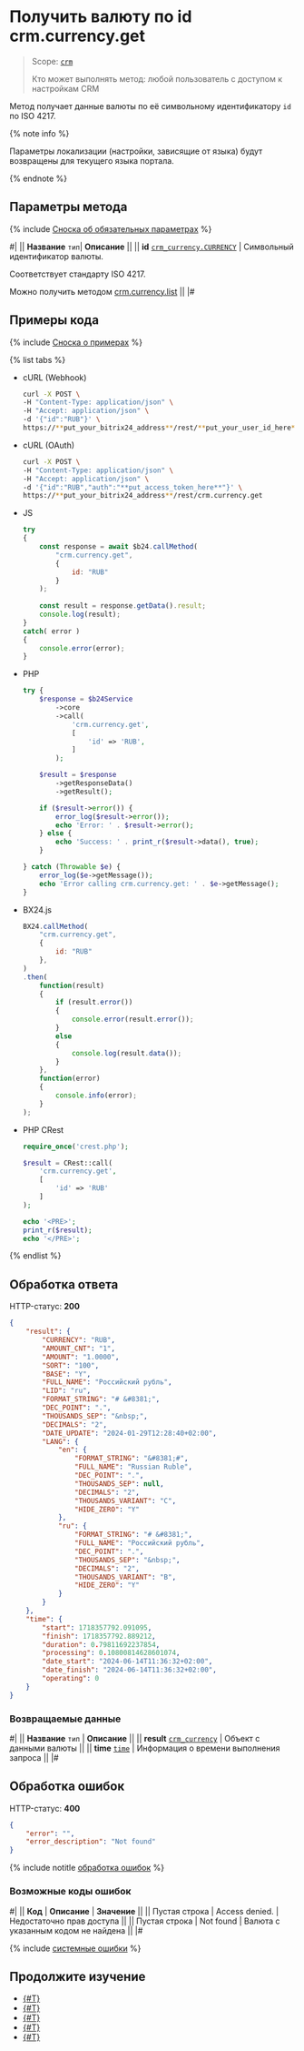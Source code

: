 # Получить валюту по id crm.currency.get

> Scope: [`crm`](../../scopes/permissions.md)
>
> Кто может выполнять метод: любой пользователь с доступом к настройкам CRM

Метод получает данные валюты по её символьному идентификатору `id` по ISO 4217.

{% note info %}

Параметры локализации (настройки, зависящие от языка) будут возвращены для текущего языка портала.

{% endnote %}

## Параметры метода

{% include [Сноска об обязательных параметрах](../../../_includes/required.md) %}

#|
||  **Название**
`тип`| **Описание** ||
|| **id**
[`crm_currency.CURRENCY`](../data-types.md#crm_currency) | Символьный идентификатор валюты.

Соответствует стандарту ISO 4217.

Можно получить методом [crm.currency.list](./crm-currency-list.md)
 ||
|#

## Примеры кода

{% include [Сноска о примерах](../../../_includes/examples.md) %}

{% list tabs %}

- cURL (Webhook)

    ```bash
    curl -X POST \
    -H "Content-Type: application/json" \
    -H "Accept: application/json" \
    -d '{"id":"RUB"}' \
    https://**put_your_bitrix24_address**/rest/**put_your_user_id_here**/**put_your_webhook_here**/crm.currency.get
    ```

- cURL (OAuth)

    ```bash
    curl -X POST \
    -H "Content-Type: application/json" \
    -H "Accept: application/json" \
    -d '{"id":"RUB","auth":"**put_access_token_here**"}' \
    https://**put_your_bitrix24_address**/rest/crm.currency.get
    ```

- JS


    ```js
    try
    {
    	const response = await $b24.callMethod(
    		"crm.currency.get",
    		{
    			id: "RUB"
    		}
    	);
    	
    	const result = response.getData().result;
    	console.log(result);
    }
    catch( error )
    {
    	console.error(error);
    }
    ```

- PHP


    ```php
    try {
        $response = $b24Service
            ->core
            ->call(
                'crm.currency.get',
                [
                    'id' => 'RUB',
                ]
            );
    
        $result = $response
            ->getResponseData()
            ->getResult();
    
        if ($result->error()) {
            error_log($result->error());
            echo 'Error: ' . $result->error();
        } else {
            echo 'Success: ' . print_r($result->data(), true);
        }
    
    } catch (Throwable $e) {
        error_log($e->getMessage());
        echo 'Error calling crm.currency.get: ' . $e->getMessage();
    }
    ```

- BX24.js

    ```js
    BX24.callMethod(
        "crm.currency.get",
        {
            id: "RUB"
        },
    )
    .then(
        function(result)
        {
            if (result.error())
            {
                console.error(result.error());
            }
            else
            {
                console.log(result.data());
            }
        },
        function(error)
        {
            console.info(error);
        }
    );
    ```

- PHP CRest

    ```php
    require_once('crest.php');

    $result = CRest::call(
        'crm.currency.get',
        [
            'id' => 'RUB'
        ]
    );

    echo '<PRE>';
    print_r($result);
    echo '</PRE>';
    ```

{% endlist %}

## Обработка ответа

HTTP-статус: **200**

```json
{
    "result": {
        "CURRENCY": "RUB",
        "AMOUNT_CNT": "1",
        "AMOUNT": "1.0000",
        "SORT": "100",
        "BASE": "Y",
        "FULL_NAME": "Российский рубль",
        "LID": "ru",
        "FORMAT_STRING": "# &#8381;",
        "DEC_POINT": ".",
        "THOUSANDS_SEP": "&nbsp;",
        "DECIMALS": "2",
        "DATE_UPDATE": "2024-01-29T12:28:40+02:00",
        "LANG": {
            "en": {
                "FORMAT_STRING": "&#8381;#",
                "FULL_NAME": "Russian Ruble",
                "DEC_POINT": ".",
                "THOUSANDS_SEP": null,
                "DECIMALS": "2",
                "THOUSANDS_VARIANT": "C",
                "HIDE_ZERO": "Y"
            },
            "ru": {
                "FORMAT_STRING": "# &#8381;",
                "FULL_NAME": "Российский рубль",
                "DEC_POINT": ".",
                "THOUSANDS_SEP": "&nbsp;",
                "DECIMALS": "2",
                "THOUSANDS_VARIANT": "B",
                "HIDE_ZERO": "Y"
            }
        }
    },
    "time": {
        "start": 1718357792.091095,
        "finish": 1718357792.889212,
        "duration": 0.79811692237854,
        "processing": 0.10800814628601074,
        "date_start": "2024-06-14T11:36:32+02:00",
        "date_finish": "2024-06-14T11:36:32+02:00",
        "operating": 0
    }
}
```

### Возвращаемые данные

#|
|| **Название**
`тип` | **Описание** ||
|| **result**
[`crm_currency`](../data-types.md#crm_currency) | Объект с данными валюты ||
|| **time**
[`time`](../../data-types.md) | Информация о времени выполнения запроса ||
|#

## Обработка ошибок

HTTP-статус: **400**

```json
{
	"error": "",
	"error_description": "Not found"
}
```

{% include notitle [обработка ошибок](../../../_includes/error-info.md) %}

### Возможные коды ошибок

#|
|| **Код** | **Описание** | **Значение** ||
|| Пустая строка | Access denied. | Недостаточно прав доступа ||
|| Пустая строка | Not found | Валюта с указанным кодом не найдена ||
|#

{% include [системные ошибки](../../../_includes/system-errors.md) %}

## Продолжите изучение 

- [{#T}](./crm-currency-add.md)
- [{#T}](./crm-currency-update.md)
- [{#T}](./crm-currency-list.md)
- [{#T}](./crm-currency-delete.md)
- [{#T}](./crm-currency-fields.md)
